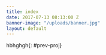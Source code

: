 ```yaml
---
title: index
date: 2017-07-13 08:13:00 Z
banner-image: "/uploads/banner.jpg"
layout: default
---
```


hbhghgh{: #prev-proj}




               

